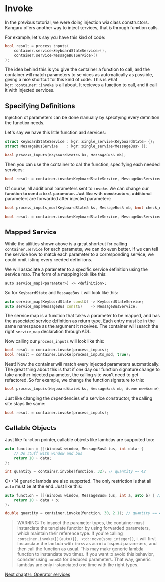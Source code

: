 Invoke
======

In the previous tutorial, we were doing injection wia class constructors. Kangaru offers another way to inject services, that is through function calls.

For example, let's say you have this kind of code:

```c++
bool result = process_inputs(
    container.service<KeyboardStateService>(),
    container.service<MessageBusService>()
);
```

The idea behind this is you give the container a function to call, and the container will match parameters to services as automatically as possible, giving a nice shortcut for this kind of code. This is what `kgr::container::invoke` is all about. It recieves a function to call, and it call it with injected services.

## Specifying Definitions

Injection of parameters can be done manually by specifying every definition the function needs.

Let's say we have this little function and services:
```c++
struct KeyboardStateService : kgr::single_service<KeyboardState> {};
struct MessageBusService    : kgr::single_service<MessageBus> {};

bool process_inputs(KeyboardState& ks, MessageBus& mb);
```

Then you can use the container to call the function, specifying each needed services:

```c++
bool result = container.invoke<KeyboardStateService, MessageBusService>(process_inputs);
```

Of course, all additional parameters sent to `invoke`. We can change our function to send a `bool` parameter. Just like with constructors, additional parameters are forwarded after injected parameters:

```c++
bool process_inputs_mod(KeyboardState& ks, MessageBus& mb, bool check_modifiers);

bool result = container.invoke<KeyboardStateService, MessageBusService>(process_inputs_mod, false);
```

## Mapped Service

While the utilities shown above is a great shortcut for calling `container.service` for each parameter, we can do even better. If we can tell the service how to match each parameter to a corresponding service, we could omit listing every needed definitions.

We will associate a parameter to a specific service definition using the service map. The form of a mapping look like this:

```
auto service_map(<parameter>) -> <definition>;
```
So for `KeyboardState` and `MessageBus` it will look like this:

```c++
auto service_map(KeyboardState const&) -> KeyboardStateService;
auto service_map(MessageBus const&)    -> MessageBusService;
```
    
The service map is a function that takes a parameter to be mapped, and has the associated service definition as return type.
Each entry must be in the same namespace as the argument it receives. The container will search the right `service_map` declaration through ADL.

Now calling our `process_inputs` will look like this:
```c++
bool result = container.invoke(process_inputs);
bool result = container.invoke(process_inputs_mod, true);
```

Neat! Now the container will match every injected parameters automatically. The great thing about this is that if one day our function signature change to take another injected parameter, the calling site won't need to get refactored. So for example, we change the function signature to this:

```c++
bool process_inputs(KeyboardState& ks, MessageBus& mb, Scene newScene);
```

Just like changing the dependencies of a service constructor, the calling site stays the same:

```c++
bool result = container.invoke(process_inputs);
```

## Callable Objects

Just like function pointer, callable objects like lambdas are supported too:

```c++
auto function = [](Window& window, MessageBus& bus, int data) {
    // Do stuff with window and bus
    return 10 + data;
};

int quantity = container.invoke(function, 32); // quantity == 42
```

C++14 generic lambda are also supported. The only restriction is that all `auto` must be at the end. Just like this:

```c++
auto function = [](Window& window, MessageBus& bus, int a, auto b) { // b to be deduced
    return 10 + data + b;
};

double quantity = container.invoke(function, 30, 2.1); // quantity == 42.1, b deduced as double
```

> WARNING: To inspect the parameter types, the container must instanciate the template function by using forwarded parameters, which maintain their reference type. If you're calling `container.invoke([](auto){}, std::move(some_integer))`, it will first instanciate the lambda with `int&&` as `auto` to inspect parameters, and then call the function as usual. This may make generic lambda function to instanciate two times. If you want to avoid this behavior, consider using `auto&&` for deduced parameters. That way, generic lambdas are only instanciated one time with the right types.

[Next chapter: Operator services](section5_operator.md)
